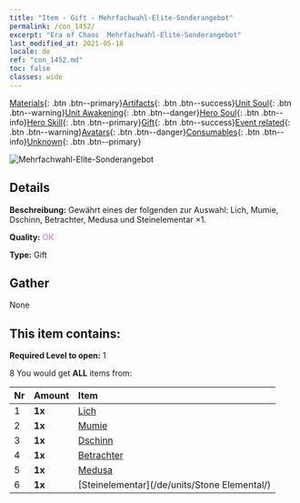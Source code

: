 ```yaml
---
title: "Item - Gift - Mehrfachwahl-Elite-Sonderangebot"
permalink: /con_1452/
excerpt: "Era of Chaos  Mehrfachwahl-Elite-Sonderangebot"
last_modified_at: 2021-05-18
locale: de
ref: "con_1452.md"
toc: false
classes: wide
---
```

 [Materials](/ItemsDE/){: .btn .btn--primary}[Artifacts](/ItemsDE/Artifacts/){: .btn .btn--success}[Unit Soul](/ItemsDE/UnitSoul/){: .btn .btn--warning}[Unit Awakening](/ItemsDE/UnitAwakening/){: .btn .btn--danger}[Hero Soul](/ItemsDE/HeroSoul/){: .btn .btn--info}[Hero Skill](/ItemsDE/HeroSkill/){: .btn .btn--primary}[Gift](/ItemsDE/Gift/){: .btn .btn--success}[Event related](/ItemsDE/Events/){: .btn .btn--warning}[Avatars](/ItemsDE/Avatars/){: .btn .btn--danger}[Consumables](/ItemsDE/Consumables/){: .btn .btn--info}[Unknown](/ItemsDE/Unknown/){: .btn .btn--primary}

 ![Mehrfachwahl-Elite-Sonderangebot](/images/t/i_907066.png)

## Details
 **Beschreibung:** Gewährt eines der folgenden zur Auswahl: Lich, Mumie, Dschinn, Betrachter, Medusa und Steinelementar ×1.

 **Quality:** <span style="color: #DA70D6">OK</span>

 **Type:** Gift

## Gather

  None

## This item contains:

 **Required Level to open:** 1

 8 You would get **ALL** items  from:

  | Nr | Amount |     Item    |
  |:---|:-------|:------------|
  | 1 |  **1x** | [Lich](/de/units/Lich/) |  | 
  | 2 |  **1x** | [Mumie](/de/units/Mummy/) |  | 
  | 3 |  **1x** | [Dschinn](/de/units/Genie/) |  | 
  | 4 |  **1x** | [Betrachter](/de/units/Beholder/) |  | 
  | 5 |  **1x** | [Medusa](/de/units/Medusa/) |  | 
  | 6 |  **1x** | [Steinelementar](/de/units/Stone Elemental/) |  | 
